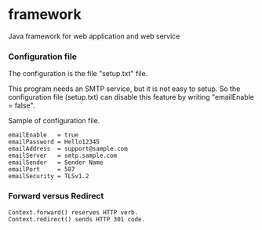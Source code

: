 # framework
Java framework for web application and web service





### Configuration file
The configuration is the file "setup.txt" file.

This program needs an SMTP service,
but it is not easy to setup. So the configuration
file (setup.txt) can disable this feature
by writing "emailEnable = false".

Sample of configuration file.
```
emailEnable   = true
emailPassword = Hello12345
emailAddress  = support@sample.com
emailServer   = smtp.sample.com
emailSender   = Sender Name
emailPort     = 587
emailSecurity = TLSv1.2
```


### Forward versus Redirect

```
Context.forward() reserves HTTP verb.
Context.redirect() sends HTTP 301 code.
```
